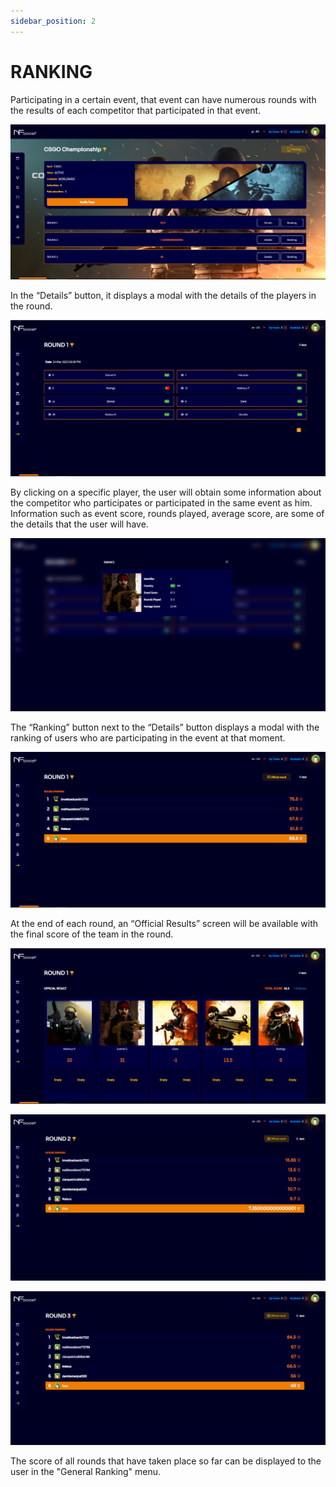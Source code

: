 ```yaml
---
sidebar_position: 2
---
```


# RANKING

Participating in a certain event, that event can have numerous rounds with the results of each competitor that participated in that event.

![1](./../assets/detalheeventonovo.png)

In the “Details” button, it displays a modal with the details of the players in the round.

![1](./../assets/fotoparticipantevento.png)

By clicking on a specific player, the user will obtain some information about the competitor who participates or participated in the same event as him. Information such as event score, rounds played, average score, are some of the details that the user will have.

![1](./../assets/newscreendetails.png)

The “Ranking” button next to the “Details” button displays a modal with the ranking of users who are participating in the event at that moment.

![1](./../assets/round01novo.png)

At the end of each round, an “Official Results” screen will be available with the final score of the team in the round.

![1](./../assets/resultadofinal.png)

![1](./../assets/fotosegundorodada.png)

![1](./../assets/fototerceirarodada.png)

The score of all rounds that have taken place so far can be displayed to the user in the "General Ranking" menu.